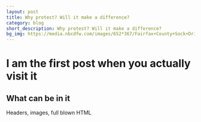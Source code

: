 ```yaml
---
layout: post
title: Why protest? Will it make a difference?
category: blog
short_description: Why protest? Will it make a difference?
bg_img: https://media.nbcdfw.com/images/652*367/Fairfax+County+Sock+Drive.jpg
---
```


I am the first post when you actually visit it
==============================================

## What can be in it

Headers, images, full blown HTML
